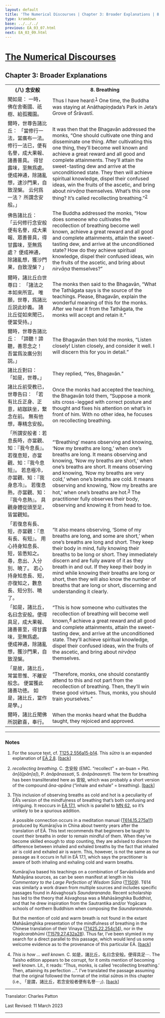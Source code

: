 ```yaml
---
layout: default
title: 'The Numerical Discourses | Chapter 3: Broader Explanations | 8. Breathing'
type: kramdown
base: ../../../
previous: EA_03_07.html
next: EA_03_09.html
---
```


<h1><a href='../index.html'>The Numerical Discourses</a></h1>
<h2>Chapter 3: Broader Explanations</h2>

<table class="trans">
  <th class='ch'>(八) 念安般</th>
  <th class='en'>8. Breathing</th>
  <tr>
    <td class='ch' title='T125.2.556a15'>聞如是： 一時，佛在舍衞國、祇樹、給孤獨園。</td>
    <td>Thus I have heard:<sup id="ref1"><a href="#n1">1</a></sup> One time, the Buddha was staying at Anāthapiṇḍada’s Park in Jeta’s Grove of Śrāvastī.</td>
  </tr>
  <tr>
    <td class='ch' title='T125.2.556a16'>爾時，世尊告諸比丘： 「當修行一法，當廣布一法。 修行一法已，便有名譽，成大果報、諸善普具。 得甘露味，至無爲處。 便成神通，除諸亂想，逮沙門果，自致涅槃。 云何爲一法？ 所謂念安般。」</td>
    <td>It was then that the Bhagavān addressed the monks, “One should cultivate one thing and disseminate one thing. After cultivating this one thing, they’ll become well known and achieve a great reward and all good and complete attainments. They’ll attain the sweet-tasting dew and arrive at the unconditioned state. They then will achieve spiritual knowledge, dispel their confused ideas, win the fruits of the ascetic, and bring about <em>nirvāṇa</em> themselves. What’s this one thing? It’s called recollecting breathing.”<sup id="ref2"><a href="#n2">2</a></sup></td>
  </tr>
  <tr>
    <td class='ch' title='T125.2.556a20'>佛告諸比丘： 「云何修行念安般便有名譽，成大果報、眾善普具，得甘露味，至無爲處？ 便成神通，除諸亂想，獲沙門果，自致涅槃？」</td>
    <td>The Buddha addressed the monks, “How does someone who cultivates the recollection of breathing become well known, achieve a great reward and all good and complete attainments, attain the sweet-tasting dew, and arrive at the unconditioned state? How do they achieve spiritual knowledge, dispel their confused ideas, win the fruits of the ascetic, and bring about <em>nirvāṇa</em> themselves?”</td>
  </tr>
  <tr>
    <td class='ch' title='T125.2.556a23'>爾時，諸比丘白世尊曰： 「諸法之本如來所宣。 唯願，世尊，爲諸比丘説此妙義。 諸比丘從如來聞已，便當受持。」</td>
    <td>The monks then said to the Bhagavān, “What the Tathāgata says is the source of the teachings. Please, Bhagavān, explain the wonderful meaning of this for the monks. After we hear it from the Tathāgata, the monks will accept and retain it.”</td>
  </tr>
  <tr>
    <td class='ch' title='T125.2.556a26'>爾時，世尊告諸比丘： 「諦聽！諦聽，善思念之！ 吾當爲汝廣分別説。」</td>
    <td>The Bhagavān then told the monks, “Listen closely! Listen closely, and consider it well. I will discern this for you in detail.”</td>
  </tr>
  <tr>
    <td class='ch' title='T125.2.556a27'>諸比丘對曰： 「如是，世尊。」</td>
    <td>They replied, “Yes, Bhagavān.”</td>
  </tr>
  <tr>
    <td class='ch' title='T125.2.556a28'>諸比丘前受教已，世尊告曰： 「若有比丘正身、正意，結跏趺坐，繋念在前。 無有他想，專精念安般。</td>
    <td>Once the monks had accepted the teaching, the Bhagavān told them, “Suppose a monk sits cross-legged with correct posture and thought and fixes his attention on what’s in front of him. With no other idea, he focuses on recollecting breathing.</td>
  </tr>
  <tr>
    <td class='ch' title='T125.2.556b1'>「所謂安般者：若息長時，亦當觀、知：『我今息長』。 若復息短，亦當觀、知：『我今息短』。 若息極冷，亦當觀、知：『我身息冷』。 若復息熱，亦當觀、知：『我今息熱』。 具觀身體從頭至足，皆當觀知。</td>
    <td>“‘Breathing’ means observing and knowing, ‘Now my breaths are long,’ when one’s breaths are long. It means observing and knowing, ‘Now my breaths are short,’ when one’s breaths are short. It means observing and knowing, ‘Now my breaths are very cold,’ when one’s breaths are cold. It means observing and knowing, ‘Now my breaths are hot,’ when one’s breaths are hot.<sup id="ref3"><a href="#n3">3</a></sup> The practitioner fully observes their body, observing and knowing it from head to toe.</td>
  </tr>
  <tr>
    <td class='ch' title='T125.2.556b5'>「若復息有長、短，亦當觀：『息有長、有短』。 用心持身知息長、短，皆悉知之。 尋，息出、入分別、曉了。 若心持身知息長、短，亦復知之，數息長、短分別、曉了。</td>
    <td>“It also means observing, ‘Some of my breaths are long, and some are short,’ when one’s breaths are long and short. They keep their body in mind, fully knowing their breaths to be long or short. They immediately discern and are fully aware of it as they breath in and out. If they keep their body in mind while knowing their breaths are long or short, then they will also know the number of breaths that are long or short, discerning and understanding it clearly.</td>
  </tr>
  <tr>
    <td class='ch' title='T125.2.556b8'>「如是，諸比丘，名曰念安般。便得具足，成大果報、諸善普至，得甘露味，至無爲處。 便成神通，除諸亂想，獲沙門果，自致涅槃。</td>
    <td>“This is how someone who cultivates the recollection of breathing will become well known,<sup id="ref4"><a href="#n4">4</a></sup> achieve a great reward and all good and complete attainments, attain the sweet-tasting dew, and arrive at the unconditioned state. They’ll achieve spiritual knowledge, dispel their confused ideas, win the fruits of the ascetic, and bring about <em>nirvāṇa</em> themselves.</td>
  </tr>
  <tr>
    <td class='ch' title='T125.2.556b11'>「是故，諸比丘，常當思惟、不離安般念。 便當獲此諸善功徳。 如是，諸比丘，當作是學。」</td>
    <td>“Therefore, monks, one should constantly attend to this and not part from the recollection of breathing. Then, they’ll win these good virtues. Thus, monks, you should train yourselves.”</td>
  </tr>
  <tr>
    <td class='ch' title='T125.2.556b13'>爾時，諸比丘聞佛所説歡喜，奉行。</td>
    <td>When the monks heard what the Buddha taught, they rejoiced and approved.</td>
  </tr>
</table>

<hr/>

<h3 id="notes">Notes</h3>

<ol class="notes-list">
<li id="n1"><p>For the source text, cf. <a href="https://cbetaonline.dila.edu.tw/zh/T02n0125_p0556a15" target="_blank">T125.2.556a15-b14</a>. This <em>sūtra</em> is an expanded explanation of <a href="../02/EA_02_08.html" target="_blank">EĀ 2.8</a>. [<a href="#ref1">back</a>]</p></li>
<li id="n2"><p><em>recollecting breathing</em>. C. 念安般 (EMC. “recollect” + an-buan = Pkt. <em>ān[ā]pān[a]</em>), P. <em>ānāpānassati</em>, S. <em>ānāpānasmṛti</em>. The term for breathing has been transliterated here as 安般, which was probably a short version of the compound <em>āna-apāna</em> (“inhale and exhale” = breathing). [<a href="#ref2">back</a>]</p></li>
<li id="n3"><p>This inclusion of observing breaths as cold and hot is a peculiarity of EĀ’s version of the mindfulness of breathing that’s both confusing and intriguing. It reoccurs in <a href="../17/EA_17_01.html">EĀ 17.1</a>, which is parallel to <a href="https://suttacentral.net/mn62" target="_blank">MN 62</a>, so it’s unlikely to be a spurious addition.</p>
<p>A possible connection occurs in a meditation manual (<a href="https://cbetaonline.dila.edu.tw/zh/T15n0614_p0275a11" target="_blank">T614.15.275a11</a>) produced by Kumārajīva in China about twenty years after the translation of EĀ. This text recommends that beginners be taught to count their breaths in order to remain mindful of them. When they’ve become skilled enough to stop counting, they are advised to discern the difference between inhaled and exhaled breaths by the fact that inhaled air is cold and exhaled air is warm. This, however, is not the same as our passage as it occurs in full in EĀ 17.1, which says the practitioner is aware of both inhaling and exhaling cold and warm breaths.</p>
<p>Kumārajīva based his teachings on a combination of Sarvāstivāda and Mahāyāna sources, as can be seen manifest at length in his <cite>Commentary to the Large Perfection of Wisdom Sūtra</cite> (<a href="https://cbetaonline.dila.edu.tw/zh/T25n1509_f001" target="_blank">T1509</a>). T614 was similarly a work drawn from multiple sources and includes specific passages found in Aśvaghoṣa’s <cite>Saundarananda</cite>. Recent scholarship has led to the theory that Aśvaghoṣa was a Mahāsāṃghika Buddhist, and that he drew inspiration from the Sautrantika and/or Yogācara schools of northern Buddhism when composing the <cite>Saundarananda</cite>.</p>
<p>But the mention of cold and warm breath is not found in the extant Mahāsāṃghika presentation of the mindfulness of breathing in the Chinese translation of their Vinaya (<a href="https://cbetaonline.dila.edu.tw/zh/T22n1425_p0254c14" target="_blank">T1425.22.254c14</a>), nor in the <cite>Yogācarabhūmi</cite> (<a href="https://cbetaonline.dila.edu.tw/zh/T30n1579_p0432a28" target="_blank">T1579.27.432a28</a>). Thus far, I’ve been stymied in my search for a direct parallel to this passage, which would lend us some welcome evidence as to the provenance of this particular EĀ. [<a href="#ref3">back</a>]</p></li>
<li id="n4"><p><em>This is how … well known.</em> C. 如是，諸比丘，名曰念安般。便得具足⋯. The Taisho edition appears to be corrupt, for it omits mention of becoming well known. Lit., it reads: “Thus, monks, is called ‘recollecting breathing.’ Then, attaining its perfection …”. I’ve translated the passage assuming that the original followed the format of the initial <em>sūtra</em>s in this chapter (i.e., 「是謂，諸比丘，若念安般者便有名譽⋯」). [<a href="#ref4">back</a>]</p></li>
</ol>
<hr/>

<p class="translator">Translator: Charles Patton</p>
<p class='revised'>Last Revised: 11 March 2023</p>

<hr/>